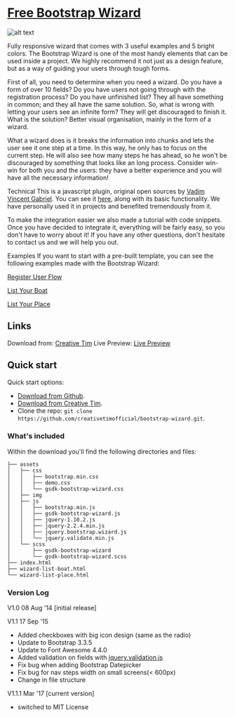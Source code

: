 # [Free Bootstrap Wizard](http://demos.creative-tim.com/wizard-demo-register)

![alt text](http://assets/img/123.JPG)

Fully responsive wizard that comes with 3 useful examples and 5 bright colors. The Bootstrap Wizard is one of the most handy elements that can be used inside a project. We highly recommend it not just as a design feature, but as a way of guiding your users through tough forms.

First of all, you need to determine when you need a wizard. Do you have a form of over 10 fields? Do you have users not going through with the registration process? Do you have unfinished list? They all have something in common; and they all have the same solution. So, what is wrong with letting your users see an infinite form? They will get discouraged to finish it. What is the solution? Better visual organisation, mainly in the form of a wizard.

What a wizard does is it breaks the information into chunks and lets the user see it one step at a time. In this way, he only has to focus on the current step. He will also see how many steps he has ahead, so he won't be discouraged by something that looks like an long process. Consider win-win for both you and the users: they have a better experience and you will have all the necessary information!

Technical
This is a javascript plugin, original open sources by [Vadim Vincent Gabriel](http://vadimg.com/twitter-bootstrap-wizard-example/). You can see it [here](http://vadimg.com/twitter-bootstrap-wizard-example/), along with its basic functionality. We have personally used it in projects and benefited tremendously from it.

To make the integration easier we also made a tutorial with code snippets. Once you have decided to integrate it, everything will be fairly easy, so you don't have to worry about it! If you have any other questions, don't hesitate to contact us and we will help you out.

Examples
If you want to start with a pre-built template, you can see the following examples made with the Bootstrap Wizard:

[Register User Flow](http://demos.creative-tim.com/wizard-demo-register)

[List Your Boat](http://demos.creative-tim.com/wizard-demo-list-boat)

[List Your Place](http://demos.creative-tim.com/wizard-demo-list-place)

## Links
Download from: [Creative Tim](http://www.creative-tim.com/product/bootstrap-wizard)
Live Preview: [Live Preview](http://demos.creative-tim.com/wizard-demo-register)

## Quick start

Quick start options:

- [Download from Github](https://github.com/creativetimofficial/bootstrap-wizard.git).
- [Download from Creative Tim](http://www.creative-tim.com/product/bootstrap-wizard).
- Clone the repo: `git clone https://github.com/creativetimofficial/bootstrap-wizard.git`.


### What's included

Within the download you'll find the following directories and files:

```
├── assets
│   ├── css
│   │   ├── bootstrap.min.css
│   │   ├── demo.css
│   │   └── gsdk-bootstrap-wizard.css
│   ├── img
│   ├── js
│   │   ├── bootstrap.min.js
│   │   ├── gsdk-bootstrap-wizard.js
│   │   ├── jquery-1.10.2.js
│   │   ├── jquery-2.2.4.min.js
│   │   ├── jquery.bootstrap.wizard.js
│   │   └── jquery.validate.min.js
│   └── scss
│       ├── gsdk-bootstrap-wizard
│       └── gsdk-bootstrap-wizard.scss
├── index.html
├── wizard-list-boat.html
└── wizard-list-place.html

```

### Version Log 

V1.0 08 Aug '14 [initial release]

V1.1 17 Sep '15
- Added checkboxes with big icon design (same as the radio)
- Update to Bootstrap 3.3.5
- Update to Font Awesome 4.4.0
- Added validation on fields with [jquery.validation.js](http://jqueryvalidation.org/documentation/)
- Fix bug when adding Bootstrap Datepicker
- Fix bug for nav steps width on small screens(< 600px)
- Change in file structure 

V1.1.1 Mar '17 [current version]
- switched to MIT License
